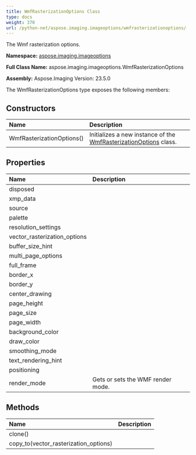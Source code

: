 ```yaml
---
title: WmfRasterizationOptions Class
type: docs
weight: 370
url: /python-net/aspose.imaging.imageoptions/wmfrasterizationoptions/
---
```


The Wmf rasterization options.

**Namespace:** [aspose.imaging.imageoptions](/imaging/python-net/aspose.imaging.imageoptions/)

**Full Class Name:** aspose.imaging.imageoptions.WmfRasterizationOptions

**Assembly:**  Aspose.Imaging Version: 23.5.0

The WmfRasterizationOptions type exposes the following members:
## **Constructors**
|**Name**|**Description**|
| :- | :- |
|WmfRasterizationOptions()|Initializes a new instance of the [WmfRasterizationOptions](/imaging/python-net/aspose.imaging.imageoptions/wmfrasterizationoptions/) class.|
## **Properties**
|**Name**|**Description**|
| :- | :- |
|disposed|  |
|xmp_data|  |
|source|  |
|palette|  |
|resolution_settings|  |
|vector_rasterization_options|  |
|buffer_size_hint|  |
|multi_page_options|  |
|full_frame|  |
|border_x|  |
|border_y|  |
|center_drawing|  |
|page_height|  |
|page_size|  |
|page_width|  |
|background_color|  |
|draw_color|  |
|smoothing_mode|  |
|text_rendering_hint|  |
|positioning|  |
|render_mode|Gets or sets the WMF render mode.|
## **Methods**
|**Name**|**Description**|
| :- | :- |
|clone()|  |
|copy_to(vector_rasterization_options)|  |
